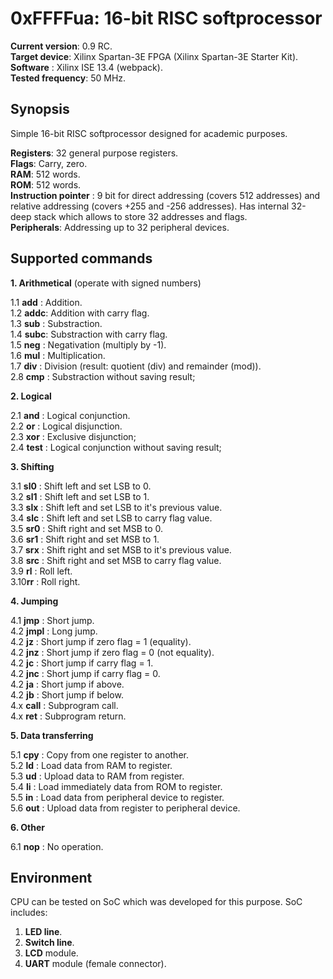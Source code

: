 0xFFFFua: 16-bit RISC softprocessor
===================================

 **Current version**: 0.9 RC.  
   **Target device**: Xilinx Spartan-3E FPGA (Xilinx Spartan-3E Starter Kit).  
       **Software** : Xilinx ISE 13.4 (webpack).  
**Tested frequency**: 50 MHz.  

Synopsis
--------

Simple 16-bit RISC softprocessor designed for academic purposes.

**Registers**: 32 general purpose registers.  
**Flags**: Carry, zero.  
**RAM**: 512 words.  
**ROM**: 512 words.  
**Instruction pointer** : 9 bit for direct addressing (covers 512 addresses) and
relative addressing (covers +255 and -256 addresses). Has internal 32-deep stack
which allows to store 32 addresses and flags.  
**Peripherals**: Addressing up to 32 peripheral devices.  

Supported commands
------------------

**1. Arithmetical** (operate with signed numbers)

1.1 **add** : Addition.  
1.2 **addc**: Addition with carry flag.  
1.3 **sub** : Substraction.  
1.4 **subc**: Substraction with carry flag.  
1.5 **neg** : Negativation (multiply by -1).  
1.6 **mul** : Multiplication.  
1.7 **div** : Division (result: quotient (div) and remainder (mod)).  
2.8 **cmp** : Substraction without saving result;  

**2. Logical**

2.1 **and**  : Logical conjunction.  
2.2 **or**   : Logical disjunction.  
2.3 **xor**  : Exclusive disjunction;  
2.4 **test** : Logical conjunction without saving result;  

**3. Shifting**

3.1 **sl0** : Shift left and set LSB to 0.  
3.2 **sl1** : Shift left and set LSB to 1.  
3.3 **slx** : Shift left and set LSB to it's previous value.  
3.4 **slc** : Shift left and set LSB to carry flag value.  
3.5 **sr0** : Shift right and set MSB to 0.  
3.6 **sr1** : Shift right and set MSB to 1.  
3.7 **srx** : Shift right and set MSB to it's previous value.  
3.8 **src** : Shift right and set MSB to carry flag value.  
3.9 **rl**  : Roll left.  
3.10**rr**  : Roll right.  

**4. Jumping**

4.1 **jmp**  : Short jump.  
4.2 **jmpl** : Long jump.  
4.2 **jz**   : Short jump if zero flag = 1 (equality).  
4.2 **jnz**  : Short jump if zero flag = 0 (not equality).  
4.2 **jc**   : Short jump if carry flag = 1.  
4.2 **jnc**  : Short jump if carry flag = 0.  
4.2 **ja**   : Short jump if above.  
4.2 **jb**   : Short jump if below.  
4.x **call** : Subprogram call.  
4.x **ret**  : Subprogram return.  

**5. Data transferring**

5.1 **cpy** : Copy from one register to another.  
5.2 **ld**  : Load data from RAM to register.  
5.3 **ud**  : Upload data to RAM from register.  
5.4 **li**  : Load immediately data from ROM to register.  
5.5 **in**  : Load data from peripheral device to register.  
5.6 **out** : Upload data from register to peripheral device.  

**6. Other**

6.1 **nop** : No operation.

Environment
-----------

CPU can be tested on SoC which was developed for this purpose. SoC includes:

1. **LED line**.  
2. **Switch line**.  
3. **LCD** module.  
4. **UART** module (female connector).  
